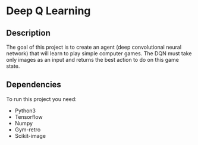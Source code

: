 # Deep Q Learning

## Description
The goal of this project is to create an agent (deep convolutional neural network) that will learn to play simple computer games. The DQN must take only images as an input and returns the best action to do on this game state.

## Dependencies
To run this project you need:
* Python3
* Tensorflow
* Numpy
* Gym-retro
* Scikit-image
